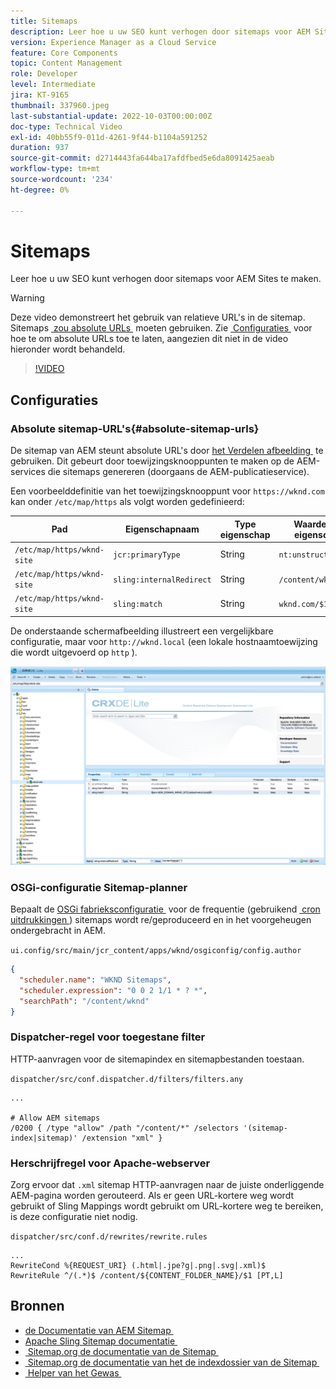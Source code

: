 ```yaml
---
title: Sitemaps
description: Leer hoe u uw SEO kunt verhogen door sitemaps voor AEM Sites te maken.
version: Experience Manager as a Cloud Service
feature: Core Components
topic: Content Management
role: Developer
level: Intermediate
jira: KT-9165
thumbnail: 337960.jpeg
last-substantial-update: 2022-10-03T00:00:00Z
doc-type: Technical Video
exl-id: 40bb55f9-011d-4261-9f44-b1104a591252
duration: 937
source-git-commit: d2714443fa644ba17afdfbed5e6da8091425aeab
workflow-type: tm+mt
source-wordcount: '234'
ht-degree: 0%

---
```


# Sitemaps

Leer hoe u uw SEO kunt verhogen door sitemaps voor AEM Sites te maken.

>[!WARNING]
>
>Deze video demonstreert het gebruik van relatieve URL&#39;s in de sitemap. Sitemaps [&#x200B; zou absolute URLs &#x200B;](https://sitemaps.org/protocol.html) moeten gebruiken. Zie [&#x200B; Configuraties &#x200B;](#absolute-sitemap-urls) voor hoe te om absolute URLs toe te laten, aangezien dit niet in de video hieronder wordt behandeld.

>[!VIDEO](https://video.tv.adobe.com/v/337960?quality=12&learn=on)

## Configuraties

### Absolute sitemap-URL&#39;s{#absolute-sitemap-urls}

De sitemap van AEM steunt absolute URL&#39;s door [&#x200B; het Verdelen afbeelding &#x200B;](https://sling.apache.org/documentation/the-sling-engine/mappings-for-resource-resolution.html) te gebruiken. Dit gebeurt door toewijzingsknooppunten te maken op de AEM-services die sitemaps genereren (doorgaans de AEM-publicatieservice).

Een voorbeelddefinitie van het toewijzingsknooppunt voor `https://wknd.com` kan onder `/etc/map/https` als volgt worden gedefinieerd:

| Pad | Eigenschapnaam | Type eigenschap | Waarde van eigenschap |
|------|----------|---------------|-------|
| `/etc/map/https/wknd-site` | `jcr:primaryType` | String | `nt:unstructured` |
| `/etc/map/https/wknd-site` | `sling:internalRedirect` | String | `/content/wknd/(.*)` |
| `/etc/map/https/wknd-site` | `sling:match` | String | `wknd.com/$1` |

De onderstaande schermafbeelding illustreert een vergelijkbare configuratie, maar voor `http://wknd.local` (een lokale hostnaamtoewijzing die wordt uitgevoerd op `http` ).

![&#x200B; Sitemap absolute configuratie URLs &#x200B;](../assets/sitemaps/sitemaps-absolute-urls.jpg)


### OSGi-configuratie Sitemap-planner

Bepaalt de [&#x200B; OSGi fabrieksconfiguratie &#x200B;](http://localhost:4502/system/console/configMgr/org.apache.sling.sitemap.impl.SitemapScheduler) voor de frequentie (gebruikend [&#x200B; cron uitdrukkingen &#x200B;](https://cron.help/)) sitemaps wordt re/geproduceerd en in het voorgeheugen ondergebracht in AEM.

`ui.config/src/main/jcr_content/apps/wknd/osgiconfig/config.author`

```json
{
  "scheduler.name": "WKND Sitemaps",
  "scheduler.expression": "0 0 2 1/1 * ? *",
  "searchPath": "/content/wknd"
}
```

### Dispatcher-regel voor toegestane filter

HTTP-aanvragen voor de sitemapindex en sitemapbestanden toestaan.

`dispatcher/src/conf.dispatcher.d/filters/filters.any`

```
...

# Allow AEM sitemaps
/0200 { /type "allow" /path "/content/*" /selectors '(sitemap-index|sitemap)' /extension "xml" }
```

### Herschrijfregel voor Apache-webserver

Zorg ervoor dat `.xml` sitemap HTTP-aanvragen naar de juiste onderliggende AEM-pagina worden gerouteerd. Als er geen URL-kortere weg wordt gebruikt of Sling Mappings wordt gebruikt om URL-kortere weg te bereiken, is deze configuratie niet nodig.

`dispatcher/src/conf.d/rewrites/rewrite.rules`

```
...
RewriteCond %{REQUEST_URI} (.html|.jpe?g|.png|.svg|.xml)$
RewriteRule ^/(.*)$ /content/${CONTENT_FOLDER_NAME}/$1 [PT,L]
```

## Bronnen

+ [&#x200B; de Documentatie van AEM Sitemap &#x200B;](https://experienceleague.adobe.com/docs/experience-manager-cloud-service/content/overview/seo-and-url-management.html?lang=nl-NL)
+ [&#x200B; Apache Sling Sitemap documentatie &#x200B;](https://github.com/apache/sling-org-apache-sling-sitemap#readme)
+ [&#x200B; Sitemap.org de documentatie van de Sitemap &#x200B;](https://www.sitemaps.org/protocol.html)
+ [&#x200B; Sitemap.org de documentatie van het de indexdossier van de Sitemap &#x200B;](https://www.sitemaps.org/protocol.html#index)
+ [&#x200B; Helper van het Gewas &#x200B;](https://cron.help/)
